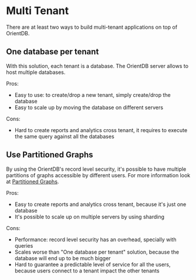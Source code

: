 # Multi Tenant

There are at least two ways to build multi-tenant applications on top of OrientDB.

## One database per tenant

With this solution, each tenant is a database. The OrientDB server allows to host multiple databases.

Pros:
- Easy to use: to create/drop a new tenant, simply create/drop the database
- Easy to scale up by moving the database on different servers

Cons:
- Hard to create reports and analytics cross tenant, it requires to execute the same query against all the databases

## Use Partitioned Graphs

By using the OrientDB's record level security, it's possible to have multiple partitions of graphs accessible by different users. For more information look at [Partitioned Graphs](Partitioned-Graphs.md).

Pros:
- Easy to create reports and analytics cross tenant, because it's just one database
- It's possible to scale up on multiple servers by using sharding

Cons:
- Performance: record level security has an overhead, specially with queries
- Scales worse than "One database per tenant" solution, because the database will end up to be much bigger
- Hard to guarantee a predictable level of service for all the users, because users connect to a tenant impact the other tenants

